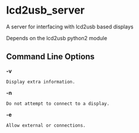 # lcd2usb_server
A server for interfacing with lcd2usb based displays

Depends on the lcd2usb python2 module

## Command Line Options
**-v**

    Display extra information.
    
**-n**

    Do not attempt to connect to a display.
    
**-e**

    Allow external or connections.
